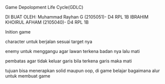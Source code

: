 Game Depolopment Life Cycle(GDLC)

DI BUAT OLEH:
Muhammad Rayhan G (2105051)- D4 RPL 1B 
IBRAHIM KHOIRUL AFHAM (2105040)- D4 RPL 1B 

Inition game 

character 
untuk berjalan sesuai target nya

enemy 
untuk menggangu agar lawan terkena badan nya lalu mati 

pembatas
agar tidak keluar garis bila terkena garis maka mati




tujuan 
bisa menerapkan solid maupun oop, di game 
belajar bagaimana alur untuk membuat game 
